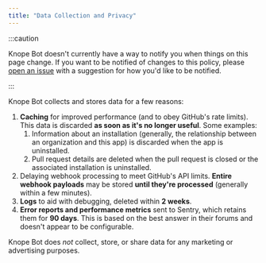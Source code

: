 ```yaml
---
title: "Data Collection and Privacy"
---
```


:::caution

Knope Bot doesn't currently have a way to notify you when things on this page change.
If you want to be notified of changes to this policy, please [open an issue](https://github.com/knope-dev/knope/issues)
with a suggestion for how you'd like to be notified.

:::

Knope Bot collects and stores data for a few reasons:

1. **Caching** for improved performance (and to obey GitHub's rate limits). This data is discarded **as soon as it's no longer useful**. Some examples:
   1. Information about an installation (generally, the relationship between an organization and this app) is discarded when the app is uninstalled.
   2. Pull request details are deleted when the pull request is closed or the associated installation is uninstalled.
2. Delaying webhook processing to meet GitHub's API limits. **Entire webhook payloads** may be stored **until they're processed** (generally within a few minutes).
3. **Logs** to aid with debugging, deleted within **2 weeks**.
4. **Error reports and performance metrics** sent to Sentry, which retains them for **90 days**. This is based on the best answer in their forums and doesn't appear to be configurable.

Knope Bot does _not_ collect, store, or share data for any marketing or advertising purposes.
